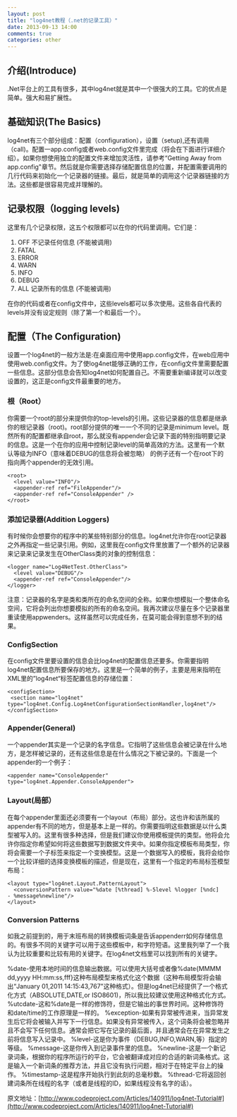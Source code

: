 ```yaml
---
layout: post
title: "log4net教程（.net的记录工具）"
date: 2013-09-13 14:00
comments: true
categories: other
---
```


## 介绍(Introduce) ##

.Net平台上的工具有很多，其中log4net就是其中一个很强大的工具。它的优点是简单。强大和易扩展性。

## 基础知识(The Basics) ##

log4net有三个部分组成：配置（configuration），设置（setup),还有调用（call)。配置一app.config或者web.config文件里完成（将会在下面进行详细介绍）。如果你想使用独立的配置文件来增加灵活性，请参考“Getting Away from app.config"章节。然后就是你需要选择存储配置信息的位置，并配置需要调用的几行代码来初始化一个记录器的链接。最后，就是简单的调用这个记录器链接的方法。这些都是很容易完成并理解的。
<!--more-->
## 记录权限（logging levels) ##

这里有几个记录权限，这五个权限都可以在你的代码里调用。它们是：

1. OFF 不记录任何信息 (不能被调用)
1. FATAL
1. ERROR
1. WARN
1. INFO
1. DEBUG
1. ALL 记录所有的信息 (不能被调用)

在你的代码或者在config文件中，这些levels都可以多次使用。这些各自代表的levels并没有设定规则（除了第一个和最后一个）。

## 配置（The Configuration) ##

设置一个log4net的一般方法是:在桌面应用中使用app.config文件，在web应用中使用web.config文件。为了使log4net能够正确的工作，在config文件里需要配置一些信息。这部分信息会告知log4net如何配置自己。不需要重新编译就可以改变设置的，这正是config文件最重要的地方。

### 根（Root） ###

你需要一个root的部分来提供你的top-levels的引用。这些记录器的信息都是继承你的根记录器（root)。root部分提供的唯一一个不同的记录是minimum level。既然所有的配置都继承自root，那么就没有appender会记录下面的特别指明要记录的信息。这是一个在你的应用中控制记录level的简单高效的方法。这里有一个默认等级为INFO（意味着DEBUG的信息将会被忽略） 的例子还有一个在root下的指向两个appender的无效引用。

    <root>
      <level value="INFO"/>
      <appender-ref ref="FileAppender"/>
      <appender-ref ref="ConsoleAppender" />
    </root>

### 添加记录器(Addition Loggers) ###

有时候你会想要你的程序中的某些特别部分的信息。log4net允许你在root记录器之外再指定一些记录引用。例如，这里我在config文件里放置了一个额外的记录器来记录来记录发生在OtherClass类的对象的控制信息：

    <logger name="Log4NetTest.OtherClass">
      <level value="DEBUG"/>
      <appender-ref ref="ConsoleAppender"/>
    </logger>

注意：记录器的名字是类和类所在的命名空间的全称。如果你想模拟一个整体命名空间，它将会列出你想要模拟的所有的命名空间。我再次建议尽量在多个记录器里重读使用appwenders。这样虽然可以完成任务，在莫可能会得到意想不到的结果。

### ConfigSection ###

在config文件里要设置的信息会比log4net的配置信息还要多。你需要指明log4net配置信息所要保存的地方。这里是一个简单的例子，主要是用来指明在XML里的”log4net“标签配置信息的存储位置：

    <configSection>
     <section name="log4net" type="log4net.Config.Log4netConfigurationSectionHandler,log4net"/>
    </configSection>

### Appender(General) ###

一个appender其实是一个记录的名字信息。它指明了这些信息会被记录在什么地方，是怎样被记录的，还有这些信息是在什么情况之下被记录的。下面是一个appender的一个例子：

    <appender name="ConsoleAppender" type="log4net.Appender.ConsoleAppender">

### Layout(局部） ###

在每个appender里面还必须要有一个layout（布局）部分。这也许和该所属的appender有不同的地方，但是基本上是一样的。你需要指明这些数据是以什么类型被写入的。这里有很多种选择，但是我们建议你使用模板提供的类型。他将会允许你指定你希望如何将这些数据写到数据文件夹中。如果你指定模板布局类型，你将会需要一个子标签来指定一个变换模型。这是一个数据写入的模板，我将会给你一个比较详细的选择变换模板的描述，但是现在，这里有一个指定的布局标签模型布局：
    

    <layout type="log4net.Layout.PatternLayout">
      <conversionPattern value="%date [%thread] %-5level %logger [%ndc] 
    - %message%newline"/>
    </layout>
    
### Conversion Patterns ###

如我之前提到的，用于末班布局的转换模板词条是告诉appenderr如何存储信息的。有很多不同的关键字可以用于这些模板中，和字符短语。这里我列举了一个我认为比较重要和比较有用的关键字。在log4net文档里可以找到所有的关键字。

%date-使用本地时间的信息输出数据。可以使用大括号或者像%date{MMMM dd,yyyy HH:mm:ss,fff}这种布局模型来格式化这个数据（这种布局模型将会输出“January 01,2011 14:15:43,767"这种格式）。但是log4net已经提供了一个格式化方式（ABSOLUTE,DATE,or ISO8601)，所以我比较建议使用这种格式化方式。
%utcdate-这和%date是一样的修饰符，但是它输出的事世界时间。这种修饰符和date/time的工作原理是一样的。
%exception-如果有异常被传进来，当异常发生后它将会被输入并写下一行信息。如果没有异常被传入，这个词条将会被忽略并且不会写下任何信息。通常会把它写在记录的最后面，并且通常会在在异常发生之前将信息写入记录中。
%level-这是你为事件（DEBUG,INFO,WARN,等）指定的等级。
%message-这是你传入到记录事件里的信息。
%newline-这是一个新记录词条，根据你的程序所运行的平台，它会被翻译成对应的合适的新词条格式。这是输入一个新词条的推荐方法，并且它没有执行问题，相对于在特定平台上的操作。
%timestamp-这是程序开始执行到此刻的总毫秒数。
%thread-它将返回创建词条所在线程的名字（或者是线程的ID，如果线程没有名字的话）。




原文地址：[http://www.codeproject.com/Articles/140911/log4net-Tutorial#](http://www.codeproject.com/Articles/140911/log4net-Tutorial#)

















